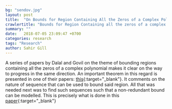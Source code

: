 ```yaml
---
bg: "sendov.jpg"
layout: post
title:  "On Bounds for Region Containing All the Zeros of a Complex Polynomial"
crawlertitle: "Bounds for Region Containing all the zeros of a complex polynomial"
summary: ""
date:   2018-07-05 23:09:47 +0700
categories: research
tags: "Research"
author: Sahir Gill
---
```


A series of papers by Dalal and Govil on the theme of bounding regions containing all the zeros of a complex polynomial makes it clear on the way to progress in the same direction. An important theorem in this regard is presented in one of their papers: [this](https://doi.org/10.1016/j.amc.2013.02.073){:target="_blank"}. It comments on the nature of sequence that can be used to bound said region. All that was needed next was to find such sequences such that a non-redundant bound can be modelled. This is precisely what is done in this [paper](http://www.m-hikari.com/ijma/ijma-2018/ijma-5-8-2018/p/gillIJMA5-8-2018.pdf){:target="_blank"}
